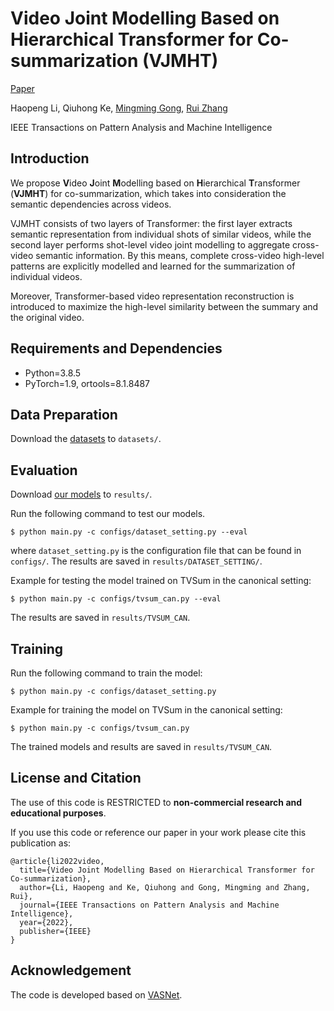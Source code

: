 # Video Joint Modelling Based on Hierarchical Transformer for Co-summarization (VJMHT)
 [Paper](https://arxiv.org/pdf/2112.13478.pdf)

Haopeng Li, Qiuhong Ke, [Mingming Gong](https://mingming-gong.github.io/), [Rui Zhang](https://www.ruizhang.info/)

IEEE Transactions on Pattern Analysis and Machine Intelligence


## Introduction
We propose **V**ideo **J**oint **M**odelling based on **H**ierarchical **T**ransformer (**VJMHT**) for co-summarization, which takes into consideration the semantic dependencies across videos. 

VJMHT consists of two layers of Transformer: the first layer extracts semantic representation from individual shots of similar videos, while the second layer performs shot-level video joint modelling to aggregate cross-video semantic information. By this means, complete cross-video high-level patterns are explicitly modelled and learned for the summarization of individual videos.


Moreover, Transformer-based video representation reconstruction is introduced to maximize the high-level similarity between the summary and the original video.


## Requirements and Dependencies

- Python=3.8.5
- PyTorch=1.9, ortools=8.1.8487

## Data Preparation

Download the [datasets](https://figshare.com/articles/dataset/datasets_zip/29974894) to ``datasets/``.

## Evaluation

Download [our models](https://figshare.com/articles/journal_contribution/VJMHT_trained_Models/29974912?file=57382336) to ``results/``.

Run the following command to test our models.

```
$ python main.py -c configs/dataset_setting.py --eval
```

where ``dataset_setting.py`` is the configuration file that can be found in ``configs/``. The results are saved in ``results/DATASET_SETTING/``.

Example for testing the model trained on TVSum in the canonical setting: 

```
$ python main.py -c configs/tvsum_can.py --eval
```

The results are saved in ``results/TVSUM_CAN``.

## Training
Run the following command to train the model: 

```
$ python main.py -c configs/dataset_setting.py
```

Example for training the model on TVSum in the canonical setting: 

```
$ python main.py -c configs/tvsum_can.py
```

The trained models and results are saved in ``results/TVSUM_CAN``.


## License and Citation

The use of this code is RESTRICTED to **non-commercial research and educational purposes**.

If you use this code or reference our paper in your work please cite this publication as:

```
@article{li2022video,
  title={Video Joint Modelling Based on Hierarchical Transformer for Co-summarization},
  author={Li, Haopeng and Ke, Qiuhong and Gong, Mingming and Zhang, Rui},
  journal={IEEE Transactions on Pattern Analysis and Machine Intelligence},
  year={2022},
  publisher={IEEE}
}
```
## Acknowledgement

The code is developed based on [VASNet](https://github.com/ok1zjf/VASNet).

